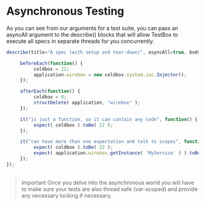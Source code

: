 # Asynchronous Testing

As you can see from our arguments for a test suite, you can pass an asyncAll argument to the describe() blocks that will allow TestBox to execute all specs in separate threads for you concurrently.

```javascript
describe(title="A spec (with setup and tear-down)", asyncAll=true, body=function() {

     beforeEach(function() {
          coldbox = 22;
          application.wirebox = new coldbox.system.ioc.Injector();
     });

     afterEach(function() {
          coldbox = 0;
          structDelete( application, "wirebox" );
     });

     it("is just a function, so it can contain any code", function() {
          expect( coldbox ).toBe( 22 );
     });

     it("can have more than one expectation and talk to scopes", function() {
          expect( coldbox ).toBe( 22 );
          expect( application.wirebox.getInstance( 'MyService' ) ).toBeComponent();
     });
});
```

> <br>Important</b> Once you delve into the asynchronous world you will have to make sure your tests are also thread safe (var-scoped) and provide any necessary locking if necessary.
